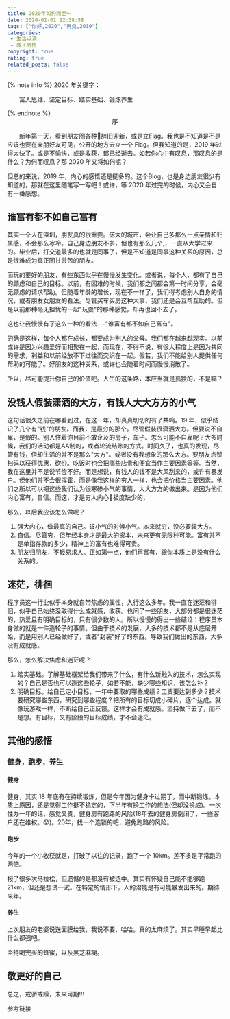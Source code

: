 ```yaml
---
title: 2020年如约而至～
date: 2020-01-01 12:38:58
tags: ["你好,2020","再见,2019"]
categories:
 - 生活点滴
 - 成长感悟
copyright: true
rating: true
related_posts: false
---
```


<div sytle="">
{% note info %}
2020 年关键字：</br>
    <p style="text-indent:2em;">富人思维、坚定目标、踏实基础、锻炼养生</p>
{% endnote %}
</div>

<div style="text-align: center;">序</div>


<p style="text-indent:2em;">新年第一天，看到朋友圈各种辞旧迎新，或是立Flag。我也是不知道是不是应该也要在亲朋好友可见，公开的地方去立一个 Flag。但我知道的是，2019 年过得太快了。或是不愉快，或是收获，都已经逝去。如若你心中有叹息，那叹息的是什么？为何而叹息？那 2020 年又将如何呢？

但总的来说，2019 年，内心的感悟还是挺多的。这个Blog，也是身边朋友很少有知道的，那就在这里随笔写一写吧！或许，等 2020 年过完的时候，内心又会自有一番感想。</p>

<!-- more -->

## 谁富有都不如自己富有

其实一个人在深圳，朋友真的很重要。偌大的城市，会让自己多那么一点亲情和归属感，不会那么冰冷。自己身边朋友不多，但也有那么几个,，一直从大学过来的。毕业后，打交道最多的也就是同事了，但是不知道是同事这种关系的原因，总是很难成为真正同甘共苦的朋友。

而玩的要好的朋友，有些东西似乎在慢慢发生变化。或者说，每个人，都有了自己的顾虑和自己的目标。以前，有困难的时候，我们都之间都会第一时间分享，会毫无顾虑的请求帮助。但随着年龄的增长，现在不一样了，我们得考虑别人自身的情况，或者朋友女朋友的看法。尽管买车买房这种大事，我们还是会互帮互助的。但是以前那种毫无担忧的一起"玩耍"的那种感觉，却再也回不去了。

这也让我慢慢有了这么一种的看法---"谁富有都不如自己富有"。

的确是这样，每个人都在成长，都要成为别人的父母。我们都在越来越现实。以前或许是因为兴趣爱好而相聚在一起，而现在，不得不说，有很大程度上是因为共同的需求，利益和以前经放不下过往而交织在一起。假若，我们不能给别人提供任何帮助的可能了。好朋友的这种关系，或许也会随着时间而慢慢消散了。

所以，尽可能提升你自己的价值吧。人生的这条路，本应当就是孤独的，不是嘛？

## 没钱人假装潇洒的大方，有钱人大大方方的小气

这句话很久之前在哪看到过，在这一年，却真真切切的有了共鸣。19 年，似乎结识了几个有"钱"的朋友。而我，是最穷的那个。尽管假装很潇洒大方。但要说不自卑，是假的。别人住着你目前不敢企及的房子，车子。怎么可能不自卑呢？大多时候，我们的活动都是AA制的，或者轮流结账的方式。时间久了，也真的发现，尽管有钱，但却生活的并不是那么"大方"。或者没有我想象的那么大方。要朋友点赞扫码以获得优惠，砍价。吃饭时也会把哪些店贵和便宜当作主要因素等等。当然，我在这里并不是说节俭不好。而是想说，有钱人的钱不是大风刮来的，或许有暴发户。但他们并不会很挥霍，而是像我这样的穷人一样，也会把价格当主要因素。他们之所以可以把这些我们认为很寒碜小气的事情，大大方方的做出来。是因为他们内心富有，自信。而这，才是穷人内心极度缺少的，

那么，以后我应该怎么做呢？

1. 强大内心，做最真的自己。该小气的时候小气。本来就穷，没必要装大方。
2. 自信。尽管穷，但年经本身才是最大的资本，未来更有无限种可能。富有并不是单指存款的多少，精神上的富有也难得可贵。
3. 朋友归朋友，不轻易求人。正如第一点，他们再富有，跟你本质上是没有什么关系的。

## 迷茫，徘徊

程序员这一行业似乎本身就自带焦虑的属性，入行这么多年。我一直在迷茫和徘徊，似乎自己始终没取得什么成就感，收获。也问了一些朋友，大部分都是很迷茫的，热爱且有明确目标的，只有很少数的人。所以慢慢的得出一些结论：程序员本身做的就是一件造轮子的事情。但由于技术的发展，大多的技术都不是从底层开始，而是用别人已经做好了，或者"封装"好了的东西。导致我们做出的东西，大多没有成就感。

那么，怎么解决焦虑和迷茫呢？

1. 踏实基础。了解基础框架给我们带来了什么，有什么新融入的技术，怎么实现的？自己是否也可以造这些轮子，如若不能，缺少哪些知识，该怎么补？
2. 明确目标。给自己定小目标，一年中要取的哪些成绩？工资要达到多少？技术要研究哪些东西，研究到哪些程度？把所有的目标切成小碎片，逐个达成。就像玩游戏一样，不断给自己正反馈。这样才会有成就感。坚持做下去了，而不是想。有目标，又有阶段的目标成绩，才不会迷茫。

## 其他的感悟

### 健身，跑步，养生

#### 健身

健身，其实 18 年底有在持续锻炼，但是今年因为健身卡过期了，而中断锻炼。本质上原因，还是觉得工作挺不稳定的，下半年有换工作的想法(但却没换成)。一次性办一年的话，感觉又贵，健身房有跑路的风险(18年去的健身房倒闭了，一些客户还在维权。:worried:)。20年，找一个连锁的吧，避免跑路的风险。

#### 跑步

今年的一个小收获就是，打破了以往的记录，跑了一个 10km。差不多是平常跑的两倍。

报了很多次马拉松，但遗憾的是都没有被选中。其实有怀疑自己能不能够跑 21km，但还是想试一试。在特定的情形下，人的潜能是有可能暴发出来的。期待来年。

#### 养生

上次朋友的老婆说送面膜给我，我说不要，哈哈。真的太麻烦了。其实早睡早起比什么都强吧。

坚持喝完买的蜂蜜，以及黑芝麻糊。

## 敬更好的自己

总之，戒骄戒躁，未来可期!!!

<div class="reference-linking">参考链接</div>